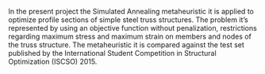 In the present project the Simulated Annealing metaheuristic it is applied to optimize profile sections of simple steel truss structures. The problem it’s represented by using an objective function without penalization, restrictions regarding maximum stress and maximum strain on members and nodes of the truss structure. The metaheuristic it is compared against the test set published by the International Student Competition in Structural Optimization (ISCSO) 2015. 

